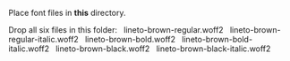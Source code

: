 Place font files in **this** directory.

Drop all six files in this folder:
  lineto-brown-regular.woff2
  lineto-brown-regular-italic.woff2
  lineto-brown-bold.woff2
  lineto-brown-bold-italic.woff2
  lineto-brown-black.woff2
  lineto-brown-black-italic.woff2